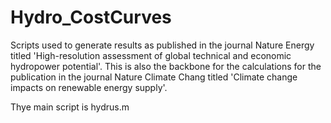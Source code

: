 # Hydro_CostCurves
Scripts used to generate results as published in the journal Nature Energy titled 'High-resolution assessment of global technical and economic hydropower potential'. This is also the backbone for the calculations for the publication in the journal Nature Climate Chang titled 'Climate change impacts on renewable energy supply'.

Thye main script is hydrus.m
